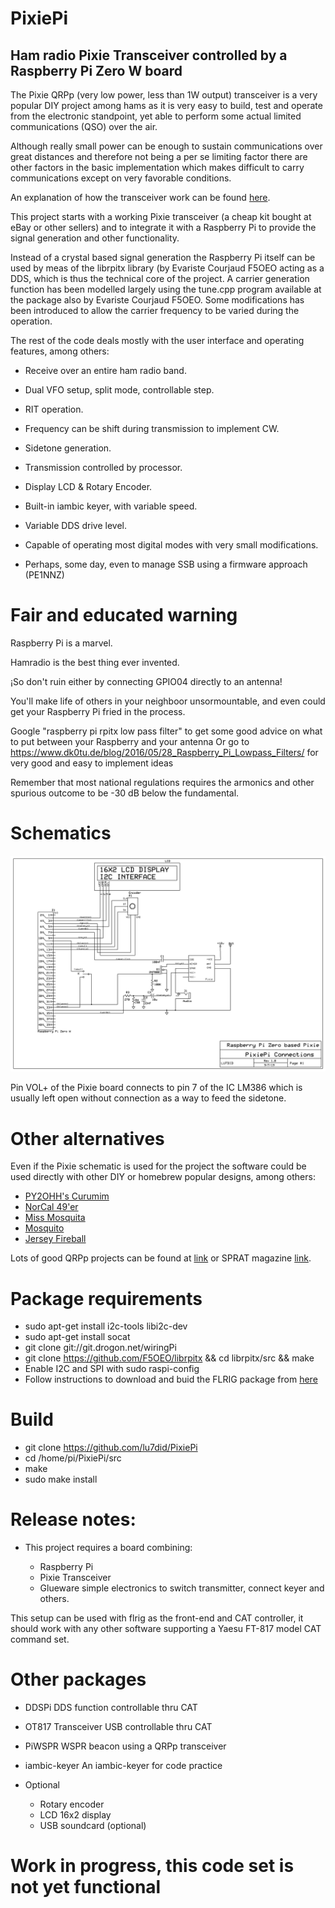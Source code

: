 # PixiePi

## Ham radio Pixie Transceiver controlled by a Raspberry Pi Zero W board

The Pixie QRPp (very low power, less than 1W output) transceiver is a very popular DIY project among hams as it is
very easy to build, test and operate from the electronic standpoint, yet able to perform some actual limited communications
(QSO) over the air.

Although really small power can be enough to sustain communications over great distances and therefore not being a per se
limiting factor there are other factors in the basic implementation which makes difficult to carry communications except
on very favorable conditions.

An explanation of how the transceiver work can be found [here](http://w1sye.org/wp-content/uploads/2017/01/NCRC_PixieOperation.pdf).

This project starts with a working Pixie transceiver (a cheap kit bought at eBay or other sellers) and to integrate it with
a Raspberry Pi to provide the signal generation and other functionality.

Instead of a crystal based signal generation the Raspberry Pi itself can be used by meas of the librpitx library (by Evariste Courjaud F5OEO
acting as a DDS, which is thus the technical core of the project. A carrier generation function has been modelled largely using the tune.cpp program
available at the package also by Evariste Courjaud F5OEO. Some modifications has been introduced to allow the carrier frequency to be varied during the 
operation.

The rest of the code deals mostly with the user interface and operating features, among others:

* Receive over an entire ham radio band.

* Dual VFO setup, split mode, controllable step.

* RIT operation.

* Frequency can be shift during transmission to implement CW.

* Sidetone generation.

* Transmission controlled by processor.

* Display LCD & Rotary Encoder.

* Built-in iambic keyer, with variable speed.

* Variable DDS drive level.

* Capable of operating most digital modes with very small modifications.

* Perhaps, some day, even to manage SSB using a firmware approach (PE1NNZ)

# Fair and educated warning

Raspberry Pi is a marvel.

Hamradio is the best thing ever invented.

¡So don't ruin either by connecting GPIO04 directly to an antenna!

You'll make life of others in your neighboor unsormountable, and even
could get your Raspberry Pi fried in the process.

Google "raspberry pi rpitx low pass filter" to get some good advice on what to put between your Raspberry and your antenna
Or go to https://www.dk0tu.de/blog/2016/05/28_Raspberry_Pi_Lowpass_Filters/ for very good and easy to implement ideas

Remember that most national regulations requires the armonics and other spurious outcome to be -30 dB below the fundamental.

# Schematics

![Alt Text](docs/PixiePi.jpg?raw=true "PixiePi Schematics")

Pin VOL+ of the Pixie board connects to pin 7 of the IC LM386 which is usually left open without connection as a way to feed
the sidetone.


# Other alternatives

Even if the Pixie schematic is used for the project the software could be used directly with other DIY or homebrew popular
designs, among others:

* [PY2OHH's Curumim](http://py2ohh.w2c.com.br/trx/curumim/curumim.htm)
* [NorCal 49'er](http://www.norcalqrp.org/files/49er.pdf)
* [Miss Mosquita](https://www.qrpproject.de/Media/pdf/Mosquita40Engl.pdf)
* [Mosquito](http://www.qrp.cat/ea3ghs/mosquito.pdf)
* [Jersey Fireball](http://www.njqrp.club/fireball40/rev_b/fb40b_manual.pdf)

Lots of good QRPp projects can be found at [link](http://www.ncqrpp.org/) or SPRAT magazine [link](http://www.gqrp.com/sprat.htm).

# Package requirements

*   sudo apt-get install i2c-tools libi2c-dev
*   sudo apt-get install socat
*   git clone git://git.drogon.net/wiringPi
*   git clone https://github.com/F5OEO/librpitx && cd librpitx/src && make 
*   Enable I2C and SPI with sudo raspi-config
*   Follow instructions to download and buid the FLRIG package from [here](http://www.w1hkj.com/flrig-help/)

# Build

*  git clone https://github.com/lu7did/PixiePi
*  cd /home/pi/PixiePi/src
*  make
*  sudo make install
 

# Release notes:

  * This project requires a board combining:

     - Raspberry Pi
     - Pixie Transceiver
     - Glueware simple electronics to switch transmitter, connect keyer and others.

  This setup can be used with flrig as the front-end and CAT controller, it should work with any
  other software supporting a Yaesu FT-817 model CAT command set.

# Other packages

  * DDSPi
    DDS function controllable thru CAT

  * OT817
    Transceiver USB controllable thru CAT

  * PiWSPR
    WSPR beacon using a QRPp transceiver

  * iambic-keyer
    An iambic-keyer for code practice

  * Optional 
     - Rotary encoder
     - LCD 16x2 display
     - USB soundcard (optional)

#  Work in progress, this code set is not yet functional
